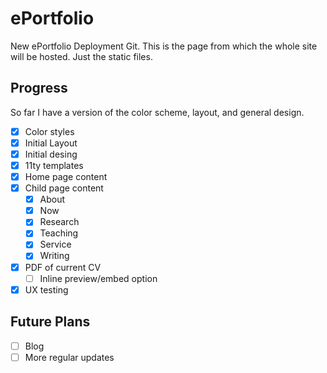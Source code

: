 # ePortfolio
New ePortfolio Deployment Git. This is the page from which the whole site will be hosted. Just the static files.

## Progress
So far I have a version of the color scheme, layout, and general design.

- [x] Color styles
- [x] Initial Layout
- [x] Initial desing
- [x] 11ty templates
- [x] Home page content
- [x] Child page content
  - [x] About
  - [x] Now
  - [x] Research
  - [x] Teaching
  - [x] Service
  - [x] Writing
- [x] PDF of current CV
  - [ ] Inline preview/embed option
- [X] UX testing

## Future Plans  
- [ ] Blog
- [ ] More regular updates
